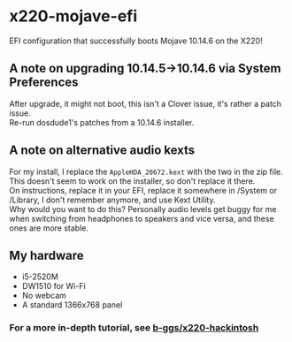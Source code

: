 # x220-mojave-efi
EFI configuration that successfully boots Mojave 10.14.6 on the X220!

## A note on upgrading 10.14.5->10.14.6 via System Preferences
After upgrade, it might not boot, this isn't a Clover issue, it's rather a patch issue.  
Re-run dosdude1's patches from a 10.14.6 installer.

## A note on alternative audio kexts
For my install, I replace the `AppleHDA_20672.kext` with the two in the zip file.  
This doesn't seem to work on the installer, so don't replace it there.  
On instructions, replace it in your EFI, replace it somewhere in /System or /Library, I don't remember anymore, and use Kext Utility.  
Why would you want to do this? Personally audio levels get buggy for me when switching from headphones to speakers and vice versa, and these ones are more stable.

## My hardware
* i5-2520M
* DW1510 for Wi-Fi
* No webcam
* A standard 1366x768 panel

### For a more in-depth tutorial, see [b-ggs/x220-hackintosh](https://github.com/b-ggs/x220-hackintosh)
